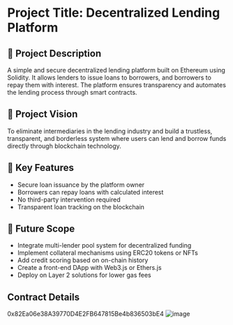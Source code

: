 # Project Title: Decentralized Lending Platform

## 📝 Project Description
A simple and secure decentralized lending platform built on Ethereum using Solidity. It allows lenders to issue loans to borrowers, and borrowers to repay them with interest. The platform ensures transparency and automates the lending process through smart contracts.

## 🎯 Project Vision
To eliminate intermediaries in the lending industry and build a trustless, transparent, and borderless system where users can lend and borrow funds directly through blockchain technology.

## 🚀 Key Features
- Secure loan issuance by the platform owner
- Borrowers can repay loans with calculated interest
- No third-party intervention required
- Transparent loan tracking on the blockchain

## 🔮 Future Scope
- Integrate multi-lender pool system for decentralized funding
- Implement collateral mechanisms using ERC20 tokens or NFTs
- Add credit scoring based on on-chain history
- Create a front-end DApp with Web3.js or Ethers.js
- Deploy on Layer 2 solutions for lower gas fees


## Contract Details
0x82Ea06e38A39770D4E2FB647815Be4b836503bE4
![image](https://github.com/user-attachments/assets/22af5add-2bf7-4707-a41a-9886006fbf47)

